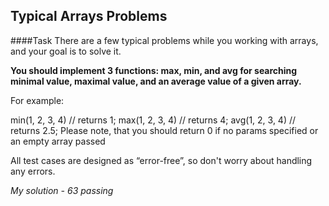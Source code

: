 ## Typical Arrays Problems
####Task
There are a few typical problems while you working with arrays, and your goal is to solve it.

**You should implement 3 functions: max, min, and avg for searching minimal value, maximal value, and an average value of a given array.**

For example:

min(1, 2, 3, 4) // returns 1;
max(1, 2, 3, 4) // returns 4;
avg(1, 2, 3, 4) // returns 2.5;
Please note, that you should return 0 if no params specified or an empty array passed

All test cases are designed as “error-free”, so don't worry about handling any errors.

*My solution - 63 passing* 
